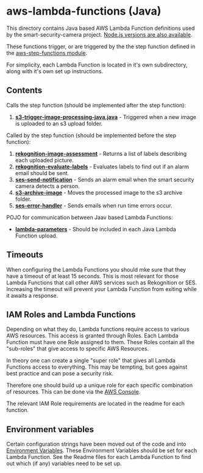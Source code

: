 # aws-lambda-functions (Java)

This directory contains Java based AWS Lambda Function definitions used by the smart-security-camera project.  [Node.js versions are also available](https://github.com/markwest1972/smart-security-camera/tree/master/aws-lambda-functions/nodejs).

These functions trigger, or are triggered by the the step function defined in the [aws-step-functions module](https://github.com/markwest1972/smart-security-camera/tree/master/aws-step-functions/java).

For simplicity, each Lambda Function is located in it's own subdirectory, along with it's own set up instructions.

## Contents

Calls the step function (should be implemented after the step function):

1. **[s3-trigger-image-processing-java.java](https://github.com/markwest1972/smart-security-camera/tree/master/aws-lambda-functions/java/s3-trigger-image-processing-java.java)** - Triggered when a new image is uploaded to an s3 upload folder.  

Called by the step function (should be implemented before the step function):

1. **[rekognition-image-assessment](https://github.com/markwest1972/smart-security-camera/tree/master/aws-lambda-functions/java/rekognition-image-assessment)** - Returns a list of labels describing each uploaded picture.
2. **[rekognition-evaluate-labels](https://github.com/markwest1972/smart-security-camera/tree/master/aws-lambda-functions/java/rekognition-evaluate-labels)** - Evaluates labels to find out if an alarm email should be sent.
3. **[ses-send-notification](https://github.com/markwest1972/smart-security-camera/tree/master/aws-lambda-functions/java/ses-send-notification)** - Sends an alarm email when the smart security camera detects a person.
4. **[s3-archive-image](https://github.com/markwest1972/smart-security-camera/tree/master/aws-lambda-functions/java/s3-archive-image)** - Moves the processed image to the s3 archive folder.
5. **[ses-error-handler](https://github.com/markwest1972/smart-security-camera/tree/master/aws-lambda-functions/java/ses-error-handler)** - Sends emails when run time errors occur.

POJO for communication between Jaav based Lambda Functions:

* **[lambda-parameters](https://github.com/markwest1972/smart-security-camera/tree/master/aws-lambda-functions/java/lambda-parameters)** - Should be included in each Java Lambda Function upload.

## Timeouts

When configuring the Lambda Functions you should mke sure that they have a timeout of at least 15 seconds.  This is most relevant for those Lambda Functions that call other AWS services such as Rekognition or SES.  Increasing the timeout will prevent your Lambda Function from exiting while it awaits a response.

## IAM Roles and Lambda Functions

Depending on what they do, Lambda functions require access to various AWS resources. This access is granted through Roles. Each Lambda Function must have one Role assigned to them. These Roles contain all the "sub-roles" that give access to specific AWS Resources.

In theory one can create a single "super role" that gives all Lambda Functions access to everything. This may be tempting, but goes against best practice and can pose a security risk.

Therefore one should build up a unique role for each specific combination of resources.  This can be done via the [AWS Console](https://aws.amazon.com/console/).  

The relevant IAM Role requirements are located in the readme for each function.

## Environment variables

Certain configuration strings have been moved out of the code and into [Environment Variables](http://docs.aws.amazon.com/lambda/latest/dg/env_variables.html).  These Environment Variables should be set for each Lambda Function.  See the Readme files for each Lambda Function to find out which (if any) variables need to be set up.
